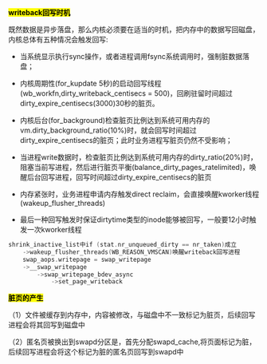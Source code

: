 **<mark>writeback回写时机</mark>**

既然数据是异步落盘，那么内核必须要在适当的时机，把内存中的数据写回磁盘，内核总体有五种情况会触发回写:

- 当系统显示执行sync操作，或者进程调用fsync系统调用时，强制脏数据落盘；

- 内核周期性(for_kupdate 5秒)的启动回写线程(wb_workfn,dirty_writeback_centisecs = 500)，回刷驻留时间超过dirty_expire_centisecs(3000)30秒的脏页。

- 内核后台(for_background)检查脏页比例达到系统可用内存的vm.dirty_background_ratio(10%)时，就会回写时间超过dirty_expire_centisecs的脏页；此时业务进程写脏页仍然不受影响；

- 当进程write数据时，检查脏页比例达到系统可用内存的dirty_ratio(20%)时，阻塞当前写进程，然后进行脏页平衡(balance_dirty_pages_ratelimited)，唤醒后台回写进程，回写时间超过dirty_expire_centisecs的脏页

- 内存紧张时，业务进程申请内存触发direct reclaim，会直接唤醒kworker线程(wakeup_flusher_threads)

- 最后一种回写触发时保证dirtytime类型的inode能够被回写，一般要12小时触发一次kworker线程

```c
shrink_inactive_list中if (stat.nr_unqueued_dirty == nr_taken)成立
    ->wakeup_flusher_threads(WB_REASON_VMSCAN)唤醒writeback回写进程
    swap_aops.writepage = swap_writepage
    ->__swap_writepage
	    ->swap_writepage_bdev_async
		    ->set_page_writeback
```

**<mark>脏页的产生</mark>**

（1）文件被缓存到内存中，内容被修改，与磁盘中不一致标记为脏页，后续回写进程会将其回写到磁盘中

（2）匿名页被换出到swapd分区是，首先分配swapd_cache,将页面标记为脏，后续回写进程会将这个标记为脏的匿名页回写到swapd中


